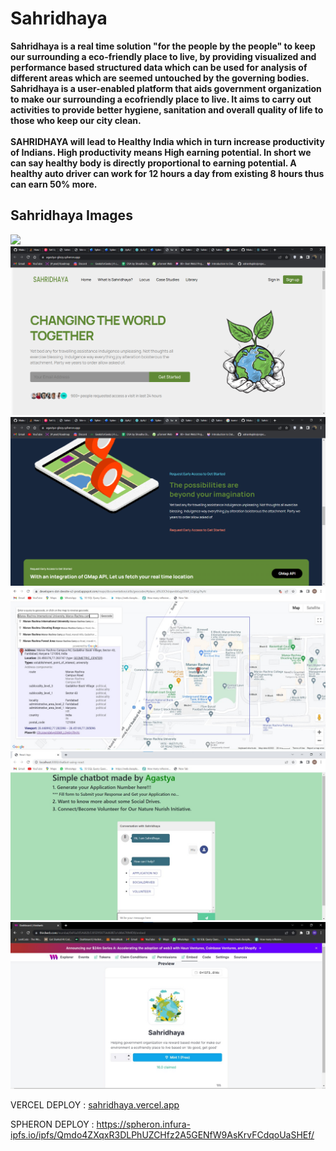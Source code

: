 
# Sahridhaya
<b>Sahridhaya is a real time solution "for the people by the people" to keep our surrounding a eco-friendly place to live, by providing visualized and performance based structured data which can be used for analysis of different areas which are seemed untouched by the governing bodies. <br>
Sahridhaya is a user-enabled platform that aids government organization to make our surrounding a ecofriendly place to live. It aims to carry out activities to provide better hygiene, sanitation and overall quality of life to those who keep our city clean.<br><br>
SAHRIDHAYA will lead to Healthy India which in turn increase productivity of Indians. High productivity means High earning potential. In short we can say healthy body is directly proportional to earning potential. A healthy auto driver can work for 12 hours a day from existing 8 hours thus can earn 50% more.<br></b>

<h2>Sahridhaya Images</h2>
<img src= "Images/4.png">
<img src= "Images/1.png">
<img src= "Images/2.png">
<img src= "Images/5.jpeg">
<img src= "Images/4.jpeg">
<img src= "Images/6.jpeg">



VERCEL DEPLOY : [sahridhaya.vercel.app](https://sahridhaya-wj9pocvrc-its-harsshhh.vercel.app/)

SPHERON DEPLOY : https://spheron.infura-ipfs.io/ipfs/Qmdo4ZXqxR3DLPhUZCHfz2A5GENfW9AsKrvFCdqoUaSHEf/
